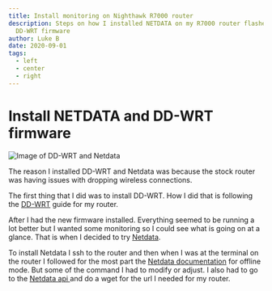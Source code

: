 ```yaml
---
title: Install monitoring on Nighthawk R7000 router
description: Steps on how I installed NETDATA on my R7000 router flashed with
  DD-WRT firmware
author: Luke B
date: 2020-09-01
tags:
  - left
  - center
  - right
---
```

# Install NETDATA and DD-WRT firmware

![Image of DD-WRT and Netdata](/static/img/screen-shot-2021-12-22-at-6.43.47-pm.png "DD-WRT and Netdata running")

The reason I installed DD-WRT and Netdata was because the stock router was having issues with dropping wireless connections. 

The first thing that I did was to install DD-WRT. How I did that is following the [DD-WRT](https://wiki.dd-wrt.com/wiki/index.php/Netgear_R7000) guide for my router.

After I had the new firmware installed. Everything seemed to be running a lot better but I wanted some monitoring so I could see what is going on at a glance. That is when I decided to try [Netdata](https://www.netdata.cloud/).

To install Netdata I ssh to the router and then when I was at the terminal on the router I followed for the most part the [Netdata documentation](https://learn.netdata.cloud/docs/agent/packaging/installer/methods/offline) for offline mode. But some of the command I had to modify or adjust. I also had to go to the [Netdata api ](https://api.github.com/repos/netdata/netdata/releases/latest)and do a wget for the url I needed for my router.
